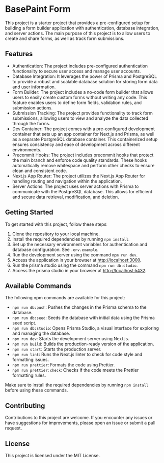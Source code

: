 # BasePaint Form

This project is a starter project that provides a pre-configured setup for building a form builder application with authentication, database integration, and server actions. The main purpose of this project is to allow users to create and share forms, as well as track form submissions.

## Features

- Authentication: The project includes pre-configured authentication functionality to secure user access and manage user accounts.
- Database Integration: It leverages the power of Prisma and PostgreSQL to provide a robust and scalable database solution for storing form data and user information.
- Form Builder: The project includes a no-code form builder that allows users to easily create custom forms without writing any code. This feature enables users to define form fields, validation rules, and submission actions.
- Submission Tracking: The project provides functionality to track form submissions, allowing users to view and analyze the data collected through the forms.
- Dev Container: The project comes with a pre-configured development container that sets up an app container for Next.js and Prisma, as well as a separate PostgreSQL database container. This containerized setup ensures consistency and ease of development across different environments.
- Precommit Hooks: The project includes precommit hooks that protect the main branch and enforce code quality standards. These hooks automatically remove whitespace and perform other checks to ensure clean and consistent code.
- Next.js App Router: The project utilizes the Next.js App Router for handling routing and navigation within the application.
- Server Actions: The project uses server actions with Prisma to communicate with the PostgreSQL database. This allows for efficient and secure data retrieval, modification, and deletion.

## Getting Started

To get started with this project, follow these steps:

1. Clone the repository to your local machine.
2. Install the required dependencies by running `npm install`.
3. Set up the necessary environment variables for authentication and database configuration. See `.env.example`.
4. Run the development server using the command `npm run dev`.
5. Access the application in your browser at [http://localhost:3000](http://localhost:3000).
6. Run the prisma studio using the command `npm run db:studio`.
7. Access the prisma studio in your browser at [http://localhost:5432](http://localhost:5432).

## Available Commands

The following npm commands are available for this project:

- `npm run db:push`: Pushes the changes in the Prisma schema to the database.
- `npm run db:seed`: Seeds the database with initial data using the Prisma seed script.
- `npm run db:studio`: Opens Prisma Studio, a visual interface for exploring and managing the database.
- `npm run dev`: Starts the development server using Next.js.
- `npm run build`: Builds the production-ready version of the application.
- `npm run start`: Starts the production server.
- `npm run lint`: Runs the Next.js linter to check for code style and formatting issues.
- `npm run prettier`: Formats the code using Prettier.
- `npm run prettier:check`: Checks if the code meets the Prettier formatting rules.

Make sure to install the required dependencies by running `npm install` before using these commands.

## Contributing

Contributions to this project are welcome. If you encounter any issues or have suggestions for improvements, please open an issue or submit a pull request.

## License

This project is licensed under the MIT License.

